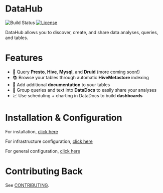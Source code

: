 # DataHub

![Build Status](https://github.com/pinterest/datahub/workflows/Tests/badge.svg)
[![License](http://img.shields.io/:license-Apache%202-blue.svg)](http://www.apache.org/licenses/LICENSE-2.0.txt)

DataHub allows you to discover, create, and share data analyses, queries, and tables.

# Features

-   🚀 Query **Presto**, **Hive**, **Mysql**, and **Druid** (more coming soon!)
-   📚 Browse your tables through automatic **HiveMetastore** indexing
-   📝 Add additional **documentation** to your tables
-   📄 Group queries and text into **DataDocs** to easily share your analyses
-   📈 Use scheduling + charting in DataDocs to build **dashboards**

# Installation & Configuration

For installation, [click here](docs/admin_guide/setup_guide.md)

For infrastructure configuration, [click here](docs/admin_guide/infra_config.md)

For general configuration, [click here](docs/admin_guide/general_config.md)

# Contributing Back

See [CONTRIBUTING](CONTRIBUTING.md).
